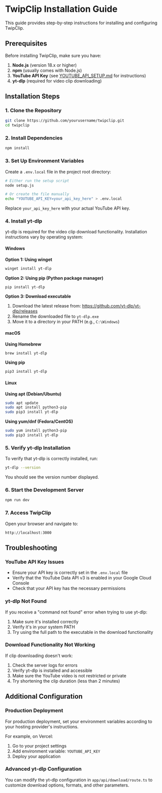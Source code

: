 # TwipClip Installation Guide

This guide provides step-by-step instructions for installing and configuring TwipClip.

## Prerequisites

Before installing TwipClip, make sure you have:

1. **Node.js** (version 18.x or higher)
2. **npm** (usually comes with Node.js)
3. **YouTube API Key** (see [YOUTUBE_API_SETUP.md](./YOUTUBE_API_SETUP.md) for instructions)
4. **yt-dlp** (required for video clip downloading)

## Installation Steps

### 1. Clone the Repository

```bash
git clone https://github.com/yourusername/twipclip.git
cd twipclip
```

### 2. Install Dependencies

```bash
npm install
```

### 3. Set Up Environment Variables

Create a `.env.local` file in the project root directory:

```bash
# Either run the setup script
node setup.js

# Or create the file manually
echo "YOUTUBE_API_KEY=your_api_key_here" > .env.local
```

Replace `your_api_key_here` with your actual YouTube API key.

### 4. Install yt-dlp

yt-dlp is required for the video clip download functionality. Installation instructions vary by operating system:

#### Windows

**Option 1: Using winget**
```bash
winget install yt-dlp
```

**Option 2: Using pip (Python package manager)**
```bash
pip install yt-dlp
```

**Option 3: Download executable**
1. Download the latest release from: https://github.com/yt-dlp/yt-dlp/releases
2. Rename the downloaded file to `yt-dlp.exe`
3. Move it to a directory in your PATH (e.g., `C:\Windows`)

#### macOS

**Using Homebrew**
```bash
brew install yt-dlp
```

**Using pip**
```bash
pip3 install yt-dlp
```

#### Linux

**Using apt (Debian/Ubuntu)**
```bash
sudo apt update
sudo apt install python3-pip
sudo pip3 install yt-dlp
```

**Using yum/dnf (Fedora/CentOS)**
```bash
sudo yum install python3-pip
sudo pip3 install yt-dlp
```

### 5. Verify yt-dlp Installation

To verify that yt-dlp is correctly installed, run:

```bash
yt-dlp --version
```

You should see the version number displayed.

### 6. Start the Development Server

```bash
npm run dev
```

### 7. Access TwipClip

Open your browser and navigate to:

```
http://localhost:3000
```

## Troubleshooting

### YouTube API Key Issues

- Ensure your API key is correctly set in the `.env.local` file
- Verify that the YouTube Data API v3 is enabled in your Google Cloud Console
- Check that your API key has the necessary permissions

### yt-dlp Not Found

If you receive a "command not found" error when trying to use yt-dlp:

1. Make sure it's installed correctly
2. Verify it's in your system PATH
3. Try using the full path to the executable in the download functionality

### Download Functionality Not Working

If clip downloading doesn't work:

1. Check the server logs for errors
2. Verify yt-dlp is installed and accessible
3. Make sure the YouTube video is not restricted or private
4. Try shortening the clip duration (less than 2 minutes)

## Additional Configuration

### Production Deployment

For production deployment, set your environment variables according to your hosting provider's instructions.

For example, on Vercel:
1. Go to your project settings
2. Add environment variable: `YOUTUBE_API_KEY`
3. Deploy your application

### Advanced yt-dlp Configuration

You can modify the yt-dlp configuration in `app/api/download/route.ts` to customize download options, formats, and other parameters. 